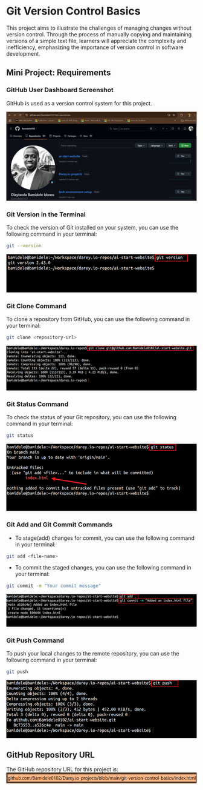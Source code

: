 # Git Version Control Basics

This project aims to illustrate the challenges of managing changes without version control.
Through the process of manually copying and maintaining versions of a simple text file, learners
will appreciate the complexity and inefficiency, emphasizing the importance of version control
in software development.

## Mini Project: Requirements

### GitHub User Dashboard Screenshot

GitHub is used as a version control system for this project.

![GitHub User Dashboard Screenshot](/git-version-control-basics/images/github-dashboard.png)

### Git Version in the Terminal

To check the version of Git installed on your system, you can use the following command in your terminal:

```bash
git --version
```

![Git Version in the Terminal](/git-version-control-basics/images/git-version.png)

### Git Clone Command

To clone a repository from GitHub, you can use the following command in your terminal:

```bash
git clone <repository-url>
```

![Git Clone Command](/git-version-control-basics/images/git-clone.png)

### Git Status Command

To check the status of your Git repository, you can use the following command in your terminal:

```bash
git status
```

![Git Status Command](/git-version-control-basics/images/git-status.png)

### Git Add and Git Commit Commands

- To stage(add) changes for commit, you can use the following command in your terminal:

```bash
git add <file-name>
```

- To commit the staged changes, you can use the following command in your terminal:

```bash
git commit -m "Your commit message"
```

![Git Commit Command](/git-version-control-basics/images/git-add-commit.png)

### Git Push Command

To push your local changes to the remote repository, you can use the following command in your terminal:

```bash
git push
```

![Git Push Command](/git-version-control-basics/images/git-push.png)

## GitHub Repository URL

The GitHub repository URL for this project is:
![GitHub Repository URL](/git-version-control-basics/images/git-url.png)
